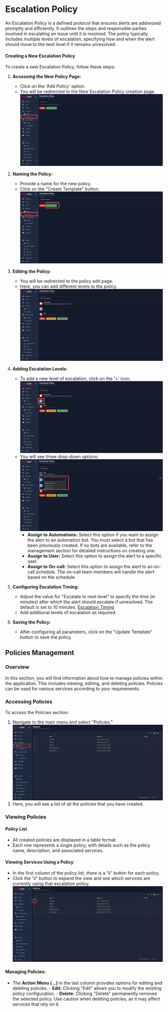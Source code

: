 # Escalation Policy 
An Escalation Policy is a defined protocol that ensures alerts are addressed promptly and efficiently. It outlines the steps and responsible parties involved in escalating an issue until it is resolved. The policy typically includes multiple levels of escalation, specifying how and when the alert should move to the next level if it remains unresolved.

#### Creating a New Escalation Policy

To create a new Escalation Policy, follow these steps:

1. **Accessing the New Policy Page:**

    - Click on the 'Add Policy' option.
    - You will be redirected to the New Escalation Policy creation page.
    ![Add Policy](pix-images/add-policy.png)

2. **Naming the Policy:**
    
    - Provide a name for the new policy.
    - Click on the "Create Template" button.
    ![Create Template](pix-images/create-template.png)

3. **Editing the Policy:**
    
    - You will be redirected to the policy edit page.
    - Here, you can add different levels to the policy.
    ![edit-policy](pix-images/edit-policy.png)

4. **Adding Escalation Levels:**
    
    - To add a new level of escalation, click on the '+' icon.
    ![Add Esclation](pix-images/add-esclations.png)
    - You will see three drop-down options:
    ![Escalation Levels](pix-images/assign-bots.png)
        - **Assign to Automations:** Select this option if you want to assign the alert to an automation bot. You must select a bot that has been previously created. If no bots are available, refer to the management section for detailed instructions on creating one.
        - **Assign to User:** Select this option to assign the alert to a specific user.
        - **Assign to On-call:** Select this option to assign the alert to an on-call schedule. The on-call team members will handle the alert based on the schedule.

5. **Configuring Escalation Timing:**
    
    - Adjust the value for "Escalate to next level" to specify the time (in minutes) after which the alert should escalate if unresolved. The default is set to 10 minutes.
    [Escalation Timing](pix-images/Escalation-Timing.png)
    - Add additional levels of escalation as required.

6. **Saving the Policy:**
    
    - After configuring all parameters, click on the "Update Template" button to save the policy.

## Policies Management 
### Overview
In this section, you will find information about how to manage policies within the application. This includes viewing, editing, and deleting policies. Policies can be used for various services according to your requirements.

### Accessing Policies

To access the Policies section:
1. Navigate to the main menu and select "Policies."
![Accessing Policies](pix-images/policy.png)
2. Here, you will see a list of all the policies that you have created.

### Viewing Policies

#### Policy List

- All created policies are displayed in a table format.
- Each row represents a single policy, with details such as the policy name, description, and associated services.

#### Viewing Services Using a Policy

- In the first column of the policy list, there is a 'V' button for each policy.
- Click the 'V' button to expand the view and see which services are currently using that escalation policy.
![Expand-policy](pix-images/Expand-policy.png)

#### Managing Policies:    
- The **Action Menu (...)** in the last column provides options for editing and deleting policies.
        - **Edit:** Clicking "Edit" allows you to modify the existing policy configuration.
        - **Delete:** Clicking "Delete" permanently removes the selected policy. Use caution when deleting policies, as it may affect services that rely on it.